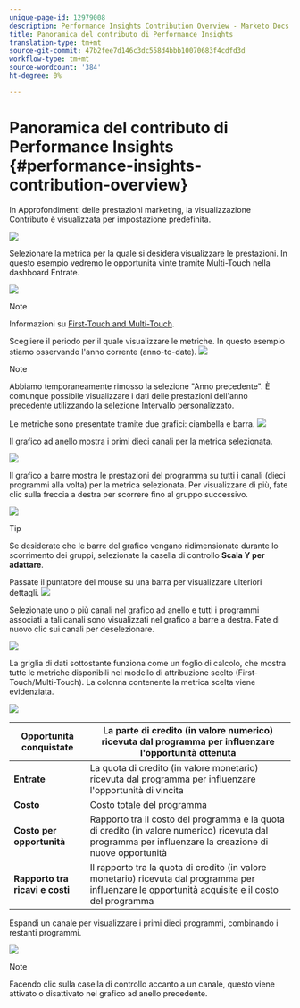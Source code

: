 ```yaml
---
unique-page-id: 12979008
description: Performance Insights Contribution Overview - Marketo Docs - Documentazione prodotto
title: Panoramica del contributo di Performance Insights
translation-type: tm+mt
source-git-commit: 47b2fee7d146c3dc558d4bbb10070683f4cdfd3d
workflow-type: tm+mt
source-wordcount: '384'
ht-degree: 0%

---
```



# Panoramica del contributo di Performance Insights {#performance-insights-contribution-overview}

In Approfondimenti delle prestazioni marketing, la visualizzazione Contributo è visualizzata per impostazione predefinita.

![](assets/one-1.png)

Selezionare la metrica per la quale si desidera visualizzare le prestazioni. In questo esempio vedremo le opportunità vinte tramite Multi-Touch nella dashboard Entrate.

![](assets/2.png)

>[!NOTE]
>
>Informazioni su [First-Touch and Multi-Touch](http://docs.marketo.com/display/DOCS/Understanding+Attribution).

Scegliere il periodo per il quale visualizzare le metriche. In questo esempio stiamo osservando l&#39;anno corrente (anno-to-date).   ![](assets/3-1.png)

>[!NOTE]
>
>Abbiamo temporaneamente rimosso la selezione &quot;Anno precedente&quot;. È comunque possibile visualizzare i dati delle prestazioni dell&#39;anno precedente utilizzando la selezione Intervallo personalizzato.

Le metriche sono presentate tramite due grafici: ciambella e barra.   ![](assets/four.png)

Il grafico ad anello mostra i primi dieci canali per la metrica selezionata.

![](assets/5-1.png)

Il grafico a barre mostra le prestazioni del programma su tutti i canali (dieci programmi alla volta) per la metrica selezionata. Per visualizzare di più, fate clic sulla freccia a destra per scorrere fino al gruppo successivo.

![](assets/six.png)

>[!TIP]
>
>Se desiderate che le barre del grafico vengano ridimensionate durante lo scorrimento dei gruppi, selezionate la casella di controllo **Scala Y per adattare**.

Passate il puntatore del mouse su una barra per visualizzare ulteriori dettagli.   ![](assets/seven.png)

Selezionate uno o più canali nel grafico ad anello e tutti i programmi associati a tali canali sono visualizzati nel grafico a barre a destra. Fate di nuovo clic sui canali per deselezionare.

![](assets/eight.png)

La griglia di dati sottostante funziona come un foglio di calcolo, che mostra tutte le metriche disponibili nel modello di attribuzione scelto (First-Touch/Multi-Touch). La colonna contenente la metrica scelta viene evidenziata.

![](assets/9.png)

| **Opportunità conquistate** | La parte di credito (in valore numerico) ricevuta dal programma per influenzare l&#39;opportunità ottenuta |
|---|---|
| **Entrate** | La quota di credito (in valore monetario) ricevuta dal programma per influenzare l&#39;opportunità di vincita |
| **Costo** | Costo totale del programma |
| **Costo per opportunità** | Rapporto tra il costo del programma e la quota di credito (in valore numerico) ricevuta dal programma per influenzare la creazione di nuove opportunità |
| **Rapporto tra ricavi e costi** | Il rapporto tra la quota di credito (in valore monetario) ricevuta dal programma per influenzare le opportunità acquisite e il costo del programma |

Espandi un canale per visualizzare i primi dieci programmi, combinando i restanti programmi.

![](assets/10.png)

>[!NOTE]
>
>Facendo clic sulla casella di controllo accanto a un canale, questo viene attivato o disattivato nel grafico ad anello precedente.

